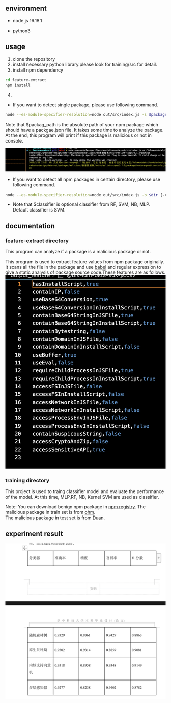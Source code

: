 ## environment

+ node.js 16.18.1

+ python3

## usage

1. clone the repository 
2. install necessary python library.please look for training/src for detail.
3. install npm dependency

```bash
cd feature-extract
npm install
```

4.   
+ If you want to detect single package, please use following command.

```bash
node --es-module-specifier-resolution=node out/src/index.js -s $package_path [-c $classifier]
```

   Note that $packag_path is the absolute path of your npm package which should have a packgae.json file. It takes some time to analyze the package. At the end, this program will print if this package is malicious or not in console.

<img title="" src="./image/截屏2023-03-26 23.12.14.png" alt="">

+ If you want to detect all npm packages in certain directory, please use following command.

```bash
node --es-module-specifier-resolution=node out/src/index.js -b $dir [-c $classifier]
```

+ Note that $classifier is optional classifier from RF, SVM, NB, MLP. Default classifier is SVM.

## documentation

### feature-extract directory

This program can analyze if a package is a malicious package or not. 

This program is used to extract feature values from npm package originally. It scans all the file in the package and use [babel](https://github.com/babel/babel) and regular expression to give a static analysis of package source code.These features are as follows.  
<img title="" src="./image/截屏2023-03-26 23.22.15.png" alt="">

### training directory

This project is used to traing classifier model and evaluate the performance of the model. At this time, MLP,RF, NB, Kernel SVM are used as classifier.  

Note:
You can download benign npm package in [npm registry](https://www.npmjs.com/).
The malicious package in train set is from [ohm](https://dasfreak.github.io/Backstabbers-Knife-Collection/).  
The malicious package in test set is from [Duan](https://github.com/osssanitizer/maloss).

## experiment result

<img title="" src="./image/截屏2023-03-26 23.24.38.png" alt="">